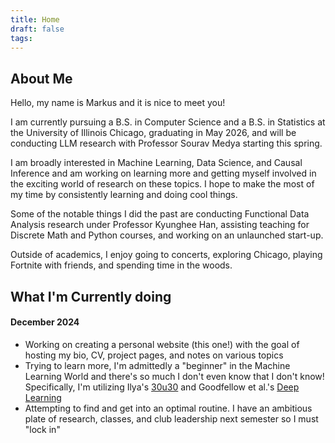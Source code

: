 ```yaml
---
title: Home
draft: false
tags:
---
```

## About Me

Hello, my name is Markus and it is nice to meet you!

I am currently pursuing a B.S. in Computer Science and a B.S. in Statistics at the University of Illinois Chicago, graduating in May 2026, and will be conducting LLM research with Professor Sourav Medya starting this spring.

I am broadly interested in Machine Learning, Data Science, and Causal Inference and am working on learning more and getting myself involved in the exciting world of research on these topics. I hope to make the most of my time by consistently learning and doing cool things.

Some of the notable things I did the past are conducting Functional Data Analysis research under Professor Kyunghee Han, assisting teaching for Discrete Math and Python courses, and working on an unlaunched start-up. 

Outside of academics, I enjoy going to concerts,  exploring Chicago, playing Fortnite with friends, and spending time in the woods.
## What I'm Currently doing
#### December 2024

-  Working on creating a personal website (this one!) with the goal of hosting my bio, CV, project pages, and notes on various topics
-  Trying to learn more, I'm admittedly a "beginner" in the Machine Learning World and there's so much I don't even know that I don't know! Specifically, I'm utilizing Ilya's [30u30](https://github.com/jayxin/Ilya-30u30) and Goodfellow et al.'s [Deep Learning](https://www.deeplearningbook.org/)
-  Attempting to find and get into an optimal routine. I have an ambitious plate of research, classes, and club leadership next semester so I must "lock in"